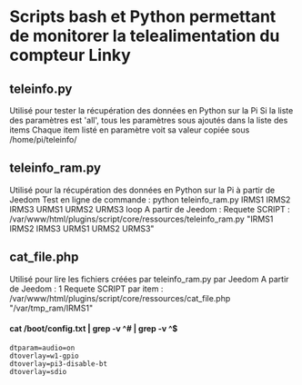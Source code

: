 # Scripts bash et Python permettant de monitorer la telealimentation du compteur Linky

## teleinfo.py
Utilisé pour tester la récupération des données en Python sur la Pi
Si la liste des paramètres est 'all', tous les paramètres sous ajoutés dans la liste des items
Chaque item listé en paramètre voit sa valeur copiée sous /home/pi/teleinfo/<item>

## teleinfo_ram.py
Utilisé pour la récupération des données en Python sur la Pi à partir de Jeedom
Test en ligne de commande : python teleinfo_ram.py  IRMS1 IRMS2 IRMS3 URMS1 URMS2 URMS3 loop
A partir de Jeedom : Requete SCRIPT : /var/www/html/plugins/script/core/ressources/teleinfo_ram.py "IRMS1 IRMS2 IRMS3 URMS1 URMS2 URMS3"

## cat_file.php
Utilisé pour lire les fichiers créées par teleinfo_ram.py par Jeedom
A partir de Jeedom : 1 Requete SCRIPT par item : /var/www/html/plugins/script/core/ressources/cat_file.php "/var/tmp_ram/IRMS1"



#### cat /boot/config.txt | grep -v ^# | grep -v ^$
```
dtparam=audio=on
dtoverlay=w1-gpio
dtoverlay=pi3-disable-bt
dtoverlay=sdio
```
